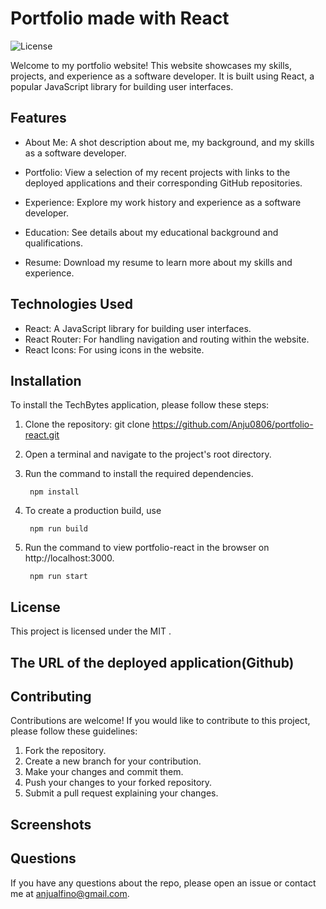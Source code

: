 # Portfolio made with React
![License](https://img.shields.io/badge/License-MIT-yellow.svg)

Welcome to my portfolio website! This website showcases my skills, projects, and experience as a software developer. It is built using React, a popular JavaScript library for building user interfaces.

## Features

- About Me: A shot description about me, my background, and my skills as a software developer.

- Portfolio: View a selection of my recent projects with links to the deployed applications and their corresponding GitHub repositories.

- Experience: Explore my work history and experience as a software developer.

- Education: See details about my educational background and qualifications.

- Resume: Download my resume to learn more about my skills and experience.

## Technologies Used

- React: A JavaScript library for building user interfaces.
- React Router: For handling navigation and routing within the website.
- React Icons: For using icons in the website.

## Installation

To install the TechBytes application, please follow these steps:

1. Clone the repository: git clone https://github.com/Anju0806/portfolio-react.git
2. Open a terminal and navigate to the project's root directory.
3. Run the command to install the required dependencies.

        npm install
4. To create a production build, use        
        
        npm run build

5. Run the command to view portfolio-react in the browser on
http://localhost:3000.  

        npm run start 


## License

This project is licensed under the MIT .

## The URL of the deployed application(Github)


## Contributing

Contributions are welcome! If you would like to contribute to this project, please follow these guidelines:

1. Fork the repository.
2. Create a new branch for your contribution.
3. Make your changes and commit them.
4. Push your changes to your forked repository.
5. Submit a pull request explaining your changes.

## Screenshots


## Questions
If you have any questions about the repo, please open an issue or contact me at anjualfino@gmail.com. 
